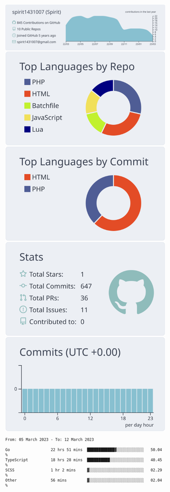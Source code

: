 [![](https://raw.githubusercontent.com/spirit1431007/spirit1431007/master/profile-summary-card-output/nord_bright/0-profile-details.svg)](https://git.io/spiritx)
[![](https://raw.githubusercontent.com/spirit1431007/spirit1431007/master/profile-summary-card-output/nord_bright/1-repos-per-language.svg)](https://git.io/spiritx) [![](https://raw.githubusercontent.com/spirit1431007/spirit1431007/master/profile-summary-card-output/nord_bright/2-most-commit-language.svg)](https://git.io/spiritx)
[![](https://raw.githubusercontent.com/spirit1431007/spirit1431007/master/profile-summary-card-output/nord_bright/3-stats.svg)](https://git.io/spiritx) [![](https://raw.githubusercontent.com/spirit1431007/spirit1431007/master/profile-summary-card-output/nord_bright/4-productive-time.svg)](https://git.io/spiritx)

<!--START_SECTION:waka-->

```text
From: 05 March 2023 - To: 12 March 2023

Go                  22 hrs 51 mins  ████████████▓░░░░░░░░░░░░   50.04 %
TypeScript          18 hrs 28 mins  ██████████░░░░░░░░░░░░░░░   40.45 %
SCSS                1 hr 2 mins     ▓░░░░░░░░░░░░░░░░░░░░░░░░   02.29 %
Other               56 mins         ▓░░░░░░░░░░░░░░░░░░░░░░░░   02.04 %
```

<!--END_SECTION:waka-->
